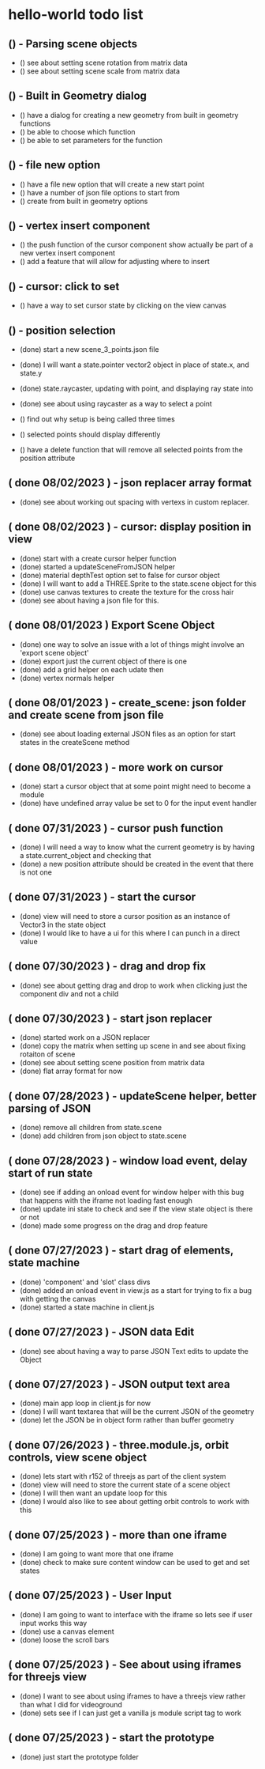 # hello-world todo list

## () - Parsing scene objects
* () see about setting scene rotation from matrix data
* () see about setting scene scale from matrix data 

## () - Built in Geometry dialog
* () have a dialog for creating a new geometry from built in geometry functions
* () be able to choose which function
* () be able to set parameters for the function

## () - file new option
* () have a file new option that will create a new start point
* () have a number of json file options to start from
* () create from built in geometry options

## () - vertex insert component
* () the push function of the cursor component show actually be part of a new vertex insert component
* () add a feature that will allow for adjusting where to insert

## () - cursor: click to set
* () have a way to set cursor state by clicking on the view canvas

## () - position selection
* (done) start a new scene\_3\_points.json file
* (done) I will want a state.pointer vector2 object in place of state.x, and state.y
* (done) state.raycaster, updating with point, and displaying ray state into
* (done) see about using raycaster as a way to select a point

* () find out why setup is being called three times

* () selected points should display differently
* () have a delete function that will remove all selected points from the position attribute


<!-- DONE -->

## ( done 08/02/2023 ) - json replacer array format
* (done) see about working out spacing with vertexs in custom replacer.

## ( done 08/02/2023 ) - cursor: display position in view
* (done) start with a create cursor helper function
* (done) started a updateSceneFromJSON helper
* (done) material depthTest option set to false for cursor object
* (done) I will want to add a THREE.Sprite to the state.scene object for this
* (done) use canvas textures to create the texture for the cross hair
* (done) see about having a json file for this.

## ( done 08/01/2023 ) Export Scene Object
* (done) one way to solve an issue with a lot of things might involve an 'export scene object'
* (done) export just the current object of there is one
* (done) add a grid helper on each udate then
* (done) vertex normals helper

## ( done 08/01/2023 ) - create_scene: json folder and create scene from json file
* (done) see about loading external JSON files as an option for start states in the createScene method

## ( done 08/01/2023 ) - more work on cursor
* (done) start a cursor object that at some point might need to become a module
* (done) have undefined array value be set to 0 for the input event handler

## ( done 07/31/2023 ) - cursor push function
* (done) I will need a way to know what the current geometry is by having a state.current\_object and checking that
* (done) a new position attribute should be created in the event that there is not one

## ( done 07/31/2023 ) - start the cursor
* (done) view will need to store a cursor position as an instance of Vector3 in the state object
* (done) I would like to have a ui for this where I can punch in a direct value

## ( done 07/30/2023 ) - drag and drop fix
* (done) see about getting drag and drop to work when clicking just the component div and not a child

## ( done 07/30/2023 ) - start json replacer
* (done) started work on a JSON replacer
* (done) copy the matrix when setting up scene in and see about fixing rotaiton of scene
* (done) see about setting scene position from matrix data
* (done) flat array format for now

## ( done 07/28/2023 ) - updateScene helper, better parsing of JSON
* (done) remove all children from state.scene
* (done) add children from json object to state.scene

## ( done 07/28/2023 ) - window load event, delay start of run state
* (done) see if adding an onload event for window helper with this bug that happens with the iframe not loading fast enough
* (done) update ini state to check and see if the view state object is there or not
* (done) made some progress on the drag and drop feature

## ( done 07/27/2023 ) - start drag of elements, state machine
* (done) 'component' and 'slot' class divs
* (done) added an onload event in view.js as a start for trying to fix a bug with getting the canvas
* (done) started a state machine in client.js

## ( done 07/27/2023 ) - JSON data Edit
* (done) see about having a way to parse JSON Text edits to update the Object

## ( done 07/27/2023 ) - JSON output text area
* (done) main app loop in client.js for now
* (done) I will want textarea that will be the current JSON of the geometry
* (done) let the JSON be in object form rather than buffer geometry

## ( done 07/26/2023 ) - three.module.js, orbit controls, view scene object
* (done) lets start with r152 of threejs as part of the client system
* (done) view will need to store the current state of a scene object
* (done) I will then want an update loop for this
* (done) I would also like to see about getting orbit controls to work with this

## ( done 07/25/2023 ) - more than one iframe
* (done) I am going to want more that one iframe
* (done) check to make sure content window can be used to get and set states

## ( done 07/25/2023 ) - User Input
* (done) I am going to want to interface with the iframe so lets see if user input works this way
* (done) use a canvas element
* (done) loose the scroll bars

## ( done 07/25/2023 ) - See about using iframes for threejs view
* (done) I want to see about using iframes to have a threejs view rather than what I did for videoground
* (done) sets see if I can just get a vanilla js module script tag to work

## ( done 07/25/2023 ) - start the prototype
* (done) just start the prototype folder